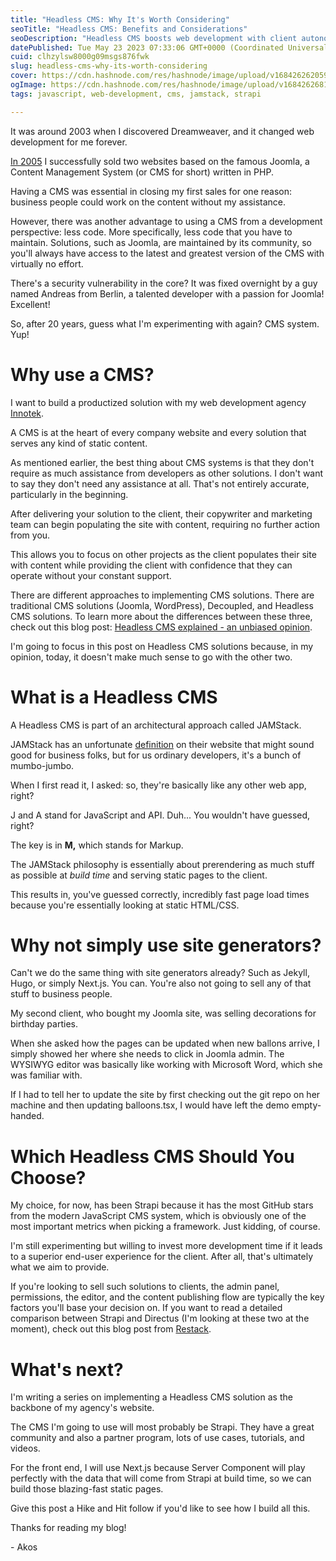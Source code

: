 ```yaml
---
title: "Headless CMS: Why It's Worth Considering"
seoTitle: "Headless CMS: Benefits and Considerations"
seoDescription: "Headless CMS boosts web development with client autonomy, quicker load times, and easy integration with frameworks like Next.js and Strapi"
datePublished: Tue May 23 2023 07:33:06 GMT+0000 (Coordinated Universal Time)
cuid: clhzylsw8000g09msgs876fwk
slug: headless-cms-why-its-worth-considering
cover: https://cdn.hashnode.com/res/hashnode/image/upload/v1684262620590/3192dda8-afba-49f5-999b-764c323bfc8c.png
ogImage: https://cdn.hashnode.com/res/hashnode/image/upload/v1684262681121/c261085c-2192-4e24-9c04-c35cadb0838a.png
tags: javascript, web-development, cms, jamstack, strapi

---
```


It was around 2003 when I discovered Dreamweaver, and it changed web development for me forever.

[In 2005](https://akoskm.com/how-i-became-a-web-developer#heading-php-more-side-hustles-university) I successfully sold two websites based on the famous Joomla, a Content Management System (or CMS for short) written in PHP.

Having a CMS was essential in closing my first sales for one reason: business people could work on the content without my assistance.

However, there was another advantage to using a CMS from a development perspective: less code. More specifically, less code that you have to maintain. Solutions, such as Joomla, are maintained by its community, so you'll always have access to the latest and greatest version of the CMS with virtually no effort.

There's a security vulnerability in the core? It was fixed overnight by a guy named Andreas from Berlin, a talented developer with a passion for Joomla! Excellent!

So, after 20 years, guess what I'm experimenting with again? CMS system. Yup!

# Why use a CMS?

I want to build a productized solution with my web development agency [Innotek](https://innotek.hu/).

A CMS is at the heart of every company website and every solution that serves any kind of static content.

As mentioned earlier, the best thing about CMS systems is that they don't require as much assistance from developers as other solutions. I don't want to say they don't need any assistance at all. That's not entirely accurate, particularly in the beginning.

After delivering your solution to the client, their copywriter and marketing team can begin populating the site with content, requiring no further action from you.

This allows you to focus on other projects as the client populates their site with content while providing the client with confidence that they can operate without your constant support.

There are different approaches to implementing CMS solutions. There are traditional CMS solutions (Joomla, WordPress), Decoupled, and Headless CMS solutions. To learn more about the differences between these three, check out this blog post: [Headless CMS explained - an unbiased opinion](https://skyward.digital/blog/headless-cms-explained-an-unbiased-opinion).

I'm going to focus in this post on Headless CMS solutions because, in my opinion, today, it doesn't make much sense to go with the other two.

# What is a Headless CMS

A Headless CMS is part of an architectural approach called JAMStack.

JAMStack has an unfortunate [definition](https://jamstack.org/glossary/jamstack/) on their website that might sound good for business folks, but for us ordinary developers, it's a bunch of mumbo-jumbo.

When I first read it, I asked: so, they're basically like any other web app, right?

J and A stand for JavaScript and API. Duh... You wouldn't have guessed, right?

The key is in **M,** which stands for Markup.

The JAMStack philosophy is essentially about prerendering as much stuff as possible at *build time* and serving static pages to the client.

This results in, you've guessed correctly, incredibly fast page load times because you're essentially looking at static HTML/CSS.

# Why not simply use site generators?

Can't we do the same thing with site generators already? Such as Jekyll, Hugo, or simply Next.js. You can. You're also not going to sell any of that stuff to business people.

My second client, who bought my Joomla site, was selling decorations for birthday parties.

When she asked how the pages can be updated when new ballons arrive, I simply showed her where she needs to click in Joomla admin. The WYSIWYG editor was basically like working with Microsoft Word, which she was familiar with.

If I had to tell her to update the site by first checking out the git repo on her machine and then updating balloons.tsx, I would have left the demo empty-handed.

# Which Headless CMS Should You Choose?

My choice, for now, has been Strapi because it has the most GitHub stars from the modern JavaScript CMS system, which is obviously one of the most important metrics when picking a framework. Just kidding, of course.

I'm still experimenting but willing to invest more development time if it leads to a superior end-user experience for the client. After all, that's ultimately what we aim to provide.

If you're looking to sell such solutions to clients, the admin panel, permissions, the editor, and the content publishing flow are typically the key factors you'll base your decision on. If you want to read a detailed comparison between Strapi and Directus (I'm looking at these two at the moment), check out this blog post from [Restack](https://www.restack.io/docs/directus-vs-strapi).

# What's next?

I'm writing a series on implementing a Headless CMS solution as the backbone of my agency's website.

The CMS I'm going to use will most probably be Strapi. They have a great community and also a partner program, lots of use cases, tutorials, and videos.

For the front end, I will use Next.js because Server Component will play perfectly with the data that will come from Strapi at build time, so we can build those blazing-fast static pages.

Give this post a Hike and Hit follow if you'd like to see how I build all this.

Thanks for reading my blog!

\- Akos